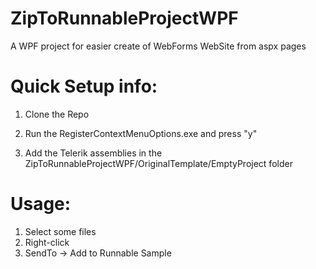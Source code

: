 # ZipToRunnableProjectWPF
A WPF project for easier create of WebForms WebSite from aspx pages

# Quick Setup info: 
1) Clone the Repo
2) Run the RegisterContextMenuOptions.exe and press "y"
 
3) Add the Telerik assemblies in the ZipToRunnableProjectWPF/OriginalTemplate/EmptyProject folder
 
# Usage: 
1) Select some files
2) Right-click
3) SendTo -> Add to Runnable Sample
